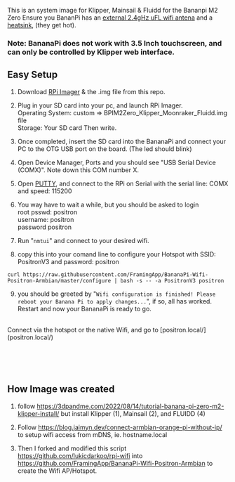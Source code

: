 This is an system image for Klipper, Mainsail & Fluidd for the Bananpi M2 Zero
Ensure you BananPi has an [external 2.4gHz uFL wifi antena](https://thepihut.com/products/2-4ghz-mini-flexible-wifi-antenna-with-ufl-connector) and a [heatsink](https://thepihut.com/products/raspberry-pi-heatsink), (they get hot).
### Note:  BananaPi does not work with 3.5 Inch touchscreen, and can only be controlled by Klipper web interface.


## Easy Setup
1) Download [RPi Imager](https://downloads.raspberrypi.org/imager/imager_latest.exe) & the .img file from this repo.
   
2) Plug in your SD card into your pc, and launch RPi Imager.<br>
Operating System: custom => BPIM2Zero_Klipper_Moonraker_Fluidd.img file<br>
Storage: Your SD card
Then write.

3) Once completed, insert the SD card into the BananaPi and connect your PC to the OTG USB port on the board. (The led should blink)

4) Open Device Manager, Ports and you should see "USB Serial Device (COMX)". Note down this COM number X.
   
5) Open [PUTTY](https://www.putty.org/), and connect to the RPi on Serial with the serial line: COMX   and speed: 115200
   
6) You way have to wait a while, but you should be asked to login<br>
root psswd: positron<br>
username: positron<br>
password positron<br>

7) Run "`nmtui`" and connect to your desired wifi.
   
8) copy this into your comand line to configure your Hotspot with SSID: PositronV3  and  password: positron
```
curl https://raw.githubusercontent.com/FramingApp/BananaPi-Wifi-Positron-Armbian/master/configure | bash -s -- -a PositronV3 positron

```

9) you should be greeted by "`Wifi configuration is finished! Please reboot your Banana Pi to apply changes...`", if so, all has worked. Restart and now your BananaPi is ready to go.

<br>
Connect via the hotspot or the native Wifi, and go to [positron.local/](positron.local/)

<br>
<br>
<br>
<br>
<br>



## How Image was created



1)  follow https://3dpandme.com/2022/08/14/tutorial-banana-pi-zero-m2-klipper-install/
   but install Klipper (1), Mainsail (2), and FLUIDD (4)

2) Follow https://blog.jaimyn.dev/connect-armbian-orange-pi-without-ip/ to setup wifi access from mDNS, ie. hostname.local

3) Then I forked and modified this script https://github.com/lukicdarkoo/rpi-wifi into https://github.com/FramingApp/BananaPi-Wifi-Positron-Armbian to create the Wifi AP/Hotspot.